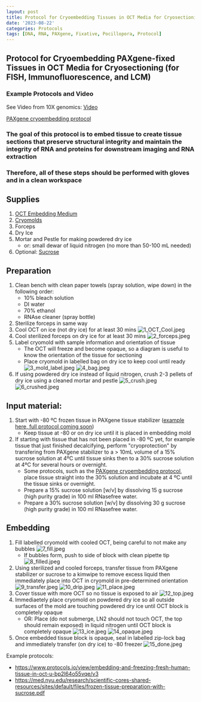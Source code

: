 ```yaml
---
layout: post
title: Protocol for Cryoembedding Tissues in OCT Media for Cryosectioning (for FISH, Immunofluorescence, and LCM)
date: '2023-08-22'
categories: Protocols
tags: [DNA, RNA, PAXgene, Fixative, Pocillopora, Protocol]
---
```


## Protocol for Cryoembedding PAXgene-fixed Tissues in OCT Media for Cryosectioning (for FISH, Immunofluorescence, and LCM)

### Example Protocols and Video

See Video from 10X genomics: [Video](https://www.youtube.com/watch?v=PCj8XrpskPw&list=PLfaSRwcfHcq0D8RTy9LR8sKsWcF6C8TAt&index=3)

[PAXgene cryoembedding protocol](https://www.preanalytix.com/storage/download/_ProductResources_/SuppProtocols/PROM-8405-002_PX14_SP_Tissue_System_Cryoembedding_PFPE_tissues_1216_WW.pdf)

### The goal of this protocol is to embed tissue to create tissue sections that preserve structural integrity and maintain the integrity of RNA and proteins for downstream imaging and RNA extraction

### Therefore, all of these steps should be performed with gloves and in a clean workspace

## Supplies
1. [OCT Embedding Medium](https://www.fishersci.com/shop/products/tissue-plus-o-c-t-compound/23730571#?keyword=o.c.t%20cryo)
2. [Cryomolds](https://us.vwr.com/store/product/4639407/null)
3. Forceps
4. Dry Ice
5. Mortar and Pestle for making powdered dry ice 
    - or: small dewar of liquid nitrogen (no more than 50-100 mL needed)
6. Optional: [Sucrose](https://www.fishersci.com/shop/products/sucrose-ultrapure-99/AAJ6427022#?keyword=sucrose)


## Preparation
1. Clean bench with clean paper towels (spray solution, wipe down) in the following order:
    - 10% bleach solution
    - DI water
    - 70% ethanol
    - RNAse cleaner (spray bottle)
2. Sterilize forceps in same way
3. Cool OCT on ice (not dry ice) for at least 30 mins
    ![1_OCT_Cool.jpeg](https://github.com/zdellaert/ZD_Putnam_Lab_Notebook/blob/master/images/protocols/cryoembedding/1_OCT_Cool.jpeg?raw=true)
4. Cool sterilized forceps on dry ice for at least 30 mins
    ![2_forceps.jpeg](https://github.com/zdellaert/ZD_Putnam_Lab_Notebook/blob/master/images/protocols/cryoembedding/2_forceps.jpeg?raw=true)
5. Label cryomold with sample information and orientation of tissue
    - The OCT will freeze and become opaque, so a diagram is useful to know the orientation of the tissue for sectioning
    - Place cryomold in labelled bag on dry ice to keep cool until ready
    ![3_mold_label.jpeg](https://github.com/zdellaert/ZD_Putnam_Lab_Notebook/blob/master/images/protocols/cryoembedding/3_mold_label.jpeg?raw=true)
    ![4_bag.jpeg](https://github.com/zdellaert/ZD_Putnam_Lab_Notebook/blob/master/images/protocols/cryoembedding/4_bag.jpeg?raw=true)
6. If using powdered dry ice instead of liquid nitrogen, crush 2-3 pellets of dry ice using a cleaned mortar and pestle
    ![5_crush.jpeg](https://github.com/zdellaert/ZD_Putnam_Lab_Notebook/blob/master/images/protocols/cryoembedding/5_crush.jpeg?raw=true)
    ![6_crushed.jpeg](https://github.com/zdellaert/ZD_Putnam_Lab_Notebook/blob/master/images/protocols/cryoembedding/6_crushed.jpeg?raw=true)

## Input material:
1. Start with -80 ºC frozen tissue in PAXgene tissue stabilizer ([example here, full protocol coming soon](https://zdellaert.github.io/ZD_Putnam_Lab_Notebook/Paxgene-Decalcification-Sections-Test/))
    - Keep tissue at -80 or on dry ice until it is placed in embedding mold
2. If starting with tissue that has not been placed in -80 ºC yet, for example tissue that just finished decalcifying, perform "cryoprotection" by transfering from PAXgene stabilizer to a > 10mL volume of a 15% sucrose solution at 4ºC until tissue sinks then to a 30% sucrose solution at 4ºC for several hours or overnight.
    - Some protocols, such as the [PAXgene cryoembedding protocol](https://www.preanalytix.com/storage/download/_ProductResources_/SuppProtocols/PROM-8405-002_PX14_SP_Tissue_System_Cryoembedding_PFPE_tissues_1216_WW.pdf), place tissue straight into the 30% solution and incubate at 4 ºC until the tissue sinks or overnight.
    - Prepare a 15% sucrose solution [w/v] by dissolving 15 g sucrose (high purity grade) in 100 ml RNasefree water. 
    - Prepare a 30% sucrose solution [w/v] by dissolving 30 g sucrose (high purity grade) in 100 ml RNasefree water. 

## Embedding
1. Fill labelled cryomold with cooled OCT, being careful to not make any bubbles
    ![7_fill.jpeg](https://github.com/zdellaert/ZD_Putnam_Lab_Notebook/blob/master/images/protocols/cryoembedding/7_fill.jpeg?raw=true)
    - If bubbles form, push to side of block with clean pipette tip
        ![8_filled.jpeg](https://github.com/zdellaert/ZD_Putnam_Lab_Notebook/blob/master/images/protocols/cryoembedding/8_filled.jpeg?raw=true)
2. Using sterilized and cooled forceps, transfer tissue from PAXgene stabilizer or sucrose to a kimwipe to remove excess liquid then immediately place into OCT in cryomold in pre-determined orientation
    ![9_transfer.jpeg](https://github.com/zdellaert/ZD_Putnam_Lab_Notebook/blob/master/images/protocols/cryoembedding/9_transfer.jpeg?raw=true)
    ![10_drip.jpeg](https://github.com/zdellaert/ZD_Putnam_Lab_Notebook/blob/master/images/protocols/cryoembedding/10_drip.jpeg?raw=true)
    ![11_place.jpeg](https://github.com/zdellaert/ZD_Putnam_Lab_Notebook/blob/master/images/protocols/cryoembedding/11_place.jpeg?raw=true)
3. Cover tissue with more OCT so no tissue is exposed to air
    ![12_top.jpeg](https://github.com/zdellaert/ZD_Putnam_Lab_Notebook/blob/master/images/protocols/cryoembedding/12_top.jpeg?raw=true)
4. Immediaetely place cryomold on powdered dry ice so all outside surfaces of the mold are touching powdered dry ice until OCT block is completely opaque
    - OR: Place (do not submerge, LN2 should not touch OCT, the top should remain exposed) in liquid nitrogen until OCT block is completely opaque
    ![13_ice.jpeg](https://github.com/zdellaert/ZD_Putnam_Lab_Notebook/blob/master/images/protocols/cryoembedding/13_ice.jpeg?raw=true)
    ![14_opaque.jpeg](https://github.com/zdellaert/ZD_Putnam_Lab_Notebook/blob/master/images/protocols/cryoembedding/14_opaque.jpeg?raw=true)
5. Once embedded tissue block is opaque, seal in labelled zip-lock bag and immediately transfer (on dry ice) to -80 freezer
    ![15_done.jpeg](https://github.com/zdellaert/ZD_Putnam_Lab_Notebook/blob/master/images/protocols/cryoembedding/15_done.jpeg?raw=true)


Example protocols:

- https://www.protocols.io/view/embedding-and-freezing-fresh-human-tissue-in-oct-u-bp2l64o55vqe/v3
- https://med.nyu.edu/research/scientific-cores-shared-resources/sites/default/files/frozen-tissue-preparation-with-sucrose.pdf
